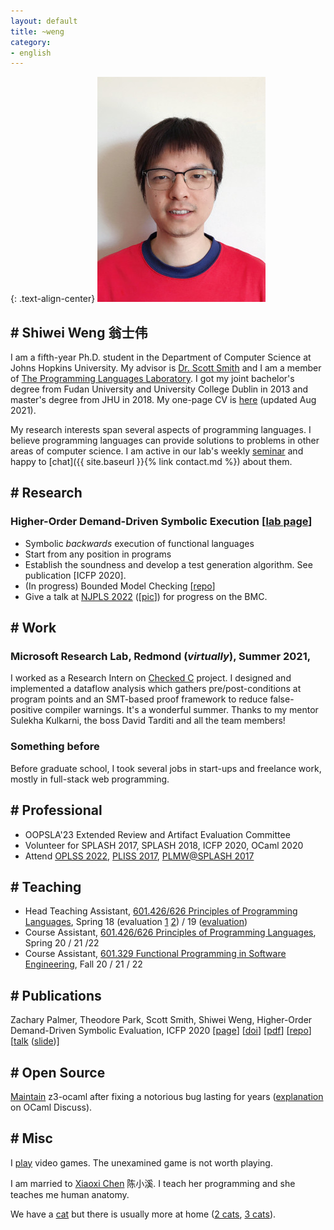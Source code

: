 ```yaml
---
layout: default
title: ~weng
category:
- english
---
```


{: .text-align-center}
![funny](/assets/img/me_2021_summer_resize.jpg)
<!-- {:height="70px" width="70px"} -->

## # Shiwei Weng 翁士伟

I am a fifth-year Ph.D. student in the Department of Computer Science at Johns Hopkins University. My advisor is [Dr. Scott Smith](https://www.cs.jhu.edu/~scott/) and I am a member of [The Programming Languages Laboratory](http://pl.cs.jhu.edu/). I got my joint bachelor's degree from Fudan University and University College Dublin in 2013 and master's degree from JHU in 2018. My one-page CV is [here](/assets/pdf/CV_shiwei_weng_JHU_year4_PhD.pdf) (updated Aug 2021).

My research interests span several aspects of programming languages. I believe programming languages can provide solutions to problems in other areas of computer science. I am active in our lab's weekly [seminar](https://pl.cs.jhu.edu/seminars/fall-2020/) and happy to [chat]({{ site.baseurl }}{% link contact.md %}) about them.


<!-- ~~**I am looking forward to summer internship 2020 (functional languages esp. OCaml preferred but all is fine). <a href="mailto:wengshiwei@jhu.edu">Email me</a> wengshiwei@jhu.edu**~~ -->

<!-- ## Ongoing Research -->
## # Research

### Higher-Order Demand-Driven Symbolic Execution [[lab page](https://pl.cs.jhu.edu/projects/demand-driven-symbolic-execution/)]

- Symbolic _backwards_ execution of functional languages
- Start from any position in programs
- Establish the soundness and develop a test generation algorithm. See publication [ICFP 2020].
- (In progress) Bounded Model Checking [[repo](https://github.com/JHU-PL-Lab/ddse)]
- Give a talk at [NJPLS 2022](https://njpls.org/oct22.html) ([[pic](https://twitter.com/LeoLambro/status/1583522021811490817)]) for progress on the BMC.


<!-- Optimization (function summarization), new features (mutable states), new approaches (model checking)  -->

<!-- ### 2. Program Analysis on the Usage of JavaScript GUI Frameworks

- Treat JavaScript with framework APIs e.g. ReactJS as a new OO/Functional DSL
- Run program analysis to check the usage of framework APIs -->
<!-- - Inspired by [flapjax](https://www.flapjax-lang.org/) -->

<!-- ## Finished Projects -->

## # Work

### Microsoft Research Lab, Redmond (_virtually_), Summer 2021, 

I worked as a Research Intern on [Checked C](https://www.microsoft.com/en-us/research/project/checked-c/) project. I designed and implemented a dataflow analysis which gathers pre/post-conditions at program points and an SMT-­based proof framework to reduce false-positive compiler warnings. It's a wonderful summer. Thanks to my mentor Sulekha Kulkarni, the boss David Tarditi and all the team members!

### Something before

<!-- I got an internship offer from [Nomadic Labs](https://nomadic-labs.com/) on Linear Types and OCaml program analysis for summer 2019. However, due to the COVID-19 and regulations for international students in United States, I cannot make it physically nor virtually. What a pity. -->

Before graduate school, I took several jobs in start-ups and freelance work, mostly in full-stack web programming.

## # Professional

- OOPSLA'23 Extended Review and Artifact Evaluation Committee
- Volunteer for SPLASH 2017, SPLASH 2018, ICFP 2020, OCaml 2020
- Attend [OPLSS 2022](https://www.cs.uoregon.edu/research/summerschool/summer22/), [PLISS 2017](https://pliss2017.github.io/index.html), [PLMW@SPLASH 2017](https://2017.splashcon.org/track/splash-2017-PLMW#About)

## # Teaching

- Head Teaching Assistant, [601.426/626 Principles of Programming Languages](https://pl.cs.jhu.edu/pl/), Spring 18 (evaluation [1](/assets/pdf/EN.601.426.01.SP18PrinciplesofProgrammingLanguages_ScottSmith.pdf) [2](/assets/pdf/EN.601.626.01.SP18PrinciplesofProgrammingLanguages_ScottSmith.pdf)) / 19 ([evaluation](/assets/pdf/EN.601.426.01.SP19PrinciplesofProgrammingLanguages_ScottSmith.pdf))
- Course Assistant, [601.426/626 Principles of Programming Languages](https://pl.cs.jhu.edu/pl/), Spring 20 / 21 /22
- Course Assistant, [601.329 Functional Programming in Software Engineering](https://pl.cs.jhu.edu/fpse/), Fall 20 / 21 / 22

## # Publications

Zachary Palmer, Theodore Park, Scott Smith, Shiwei Weng, Higher-Order Demand-Driven Symbolic Evaluation, ICFP 2020 [[page](https://icfp20.sigplan.org/details/icfp-2020-papers/22/Higher-Order-Demand-Driven-Symbolic-Evaluation)] [[doi](https://dl.acm.org/doi/10.1145/3408984)] [[pdf](https://pl.cs.jhu.edu/projects/demand-driven-symbolic-execution/papers/icfp20-ddse-full.pdf)] [[repo](https://github.com/JHU-PL-Lab/odefa)] [[talk](https://talks.cs.umd.edu/talks/2657) ([slide](assets/pdf/2020-ddse-umd.pdf))]

## # Open Source

[Maintain](https://opam.ocaml.org/packages/z3/) z3-ocaml after fixing a notorious bug lasting for years ([explanation](https://discuss.ocaml.org/t/my-fix-of-the-linking-problem-on-z3-ocaml-binding/8691) on OCaml Discuss).
<!-- - Make random RPs to OCaml and LLVM. -->

<!-- - System Administrator of [our lab](https://pl.cs.jhu.edu/) -->

## # Misc

I [play](https://steamcommunity.com/id/arbipher/games/?tab=all&sort=playtime) video games. The unexamined game is not worth playing.

I am married to [Xiaoxi Chen](https://www.linkedin.com/in/%E5%B0%8F%E6%BA%AA-%E9%99%88-6655b489/) 陈小溪. I teach her programming and she teaches me human anatomy.

We have a <a href="/assets/img/cat_2019.jpg" target="_blank">cat</a> but there is usually more at home (<a href="/assets/img/2_cats_2020.mp4" target="_blank">2 cats</a>, <a href="/assets/img/3_cats_2021.jpg" target="_blank">3 cats</a>).